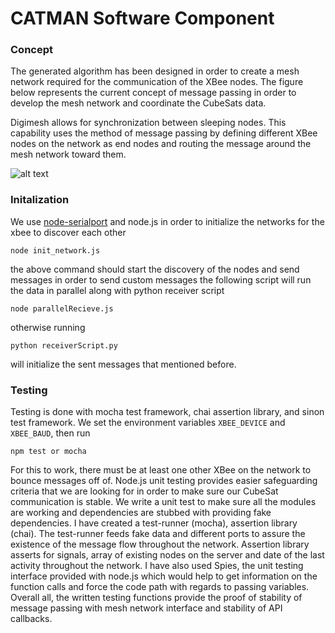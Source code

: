 # CATMAN Software Component

### Concept
The generated algorithm has been designed in order to create a mesh network required for the communication of the XBee nodes. The figure below represents the current concept of message passing in order to develop the mesh network and coordinate the CubeSats data.

Digimesh allows for synchronization between sleeping nodes. This capability uses the method of message passing by defining different XBee nodes on the network as end nodes and routing the message around the mesh network toward them. 


![alt text](https://github.com/setareh94/CATMAN-Setup/blob/master/docs/concept.png "diagram")

### Initalization

We use [node-serialport]("https://github.com/EmergingTechnologyAdvisors/node-serialport") and node.js in order to initialize the networks for the xbee to discover each other 

```
node init_network.js
```

the above command should start the discovery of the nodes and send messages in order to send custom messages the following script will run the data in parallel along with python receiver script

```
node parallelRecieve.js
```

otherwise running 

```
python receiverScript.py
```
will initialize the sent messages that mentioned before.


### Testing


Testing is done with mocha test framework, chai assertion library, and sinon test framework. We set the environment variables ```XBEE_DEVICE``` and ```XBEE_BAUD```, then run 
```
npm test or mocha
``` 
For this to work, there must be at least one other XBee on the network to bounce messages off of. Node.js unit testing provides easier safeguarding criteria that we are looking for in order to make sure our CubeSat communication is stable. We write a unit test to make sure all the modules are working and dependencies are stubbed with providing fake dependencies. I have created a test-runner (mocha), assertion library (chai). The test-runner feeds fake data and different ports to assure the existence of the message flow throughout the network. Assertion library asserts for signals, array of existing nodes on the server and date of the last activity throughout the network. I have also used Spies, the unit testing interface provided with node.js which would help to get information on the function calls and force the code path with regards to passing variables. Overall all, the written testing functions provide the proof of stability of message passing with mesh network interface and stability of API callbacks.
